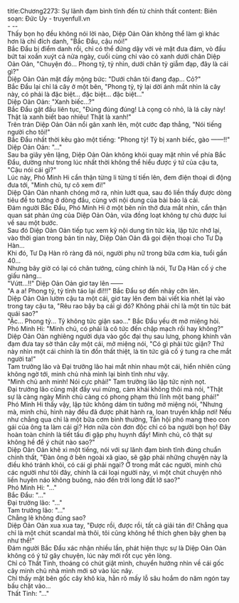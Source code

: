 title:Chương2273: Sự lãnh đạm bình tĩnh đến từ chính thất
content:
Biên soạn: Đức Uy - truyenfull.vn<br>- --<br>Thấy bọn họ đều không nói lời nào, Diệp Oản Oản không thể làm gì khác hơn là chỉ đích danh, "Bắc Đẩu, cậu nói!"<br>Bắc Đẩu bị điểm danh rồi, chỉ có thể đứng dậy với vẻ mặt đưa đám, vò đầu bứt tai xoắn xuýt cả nửa ngày, cuối cùng chỉ vào cỏ xanh dưới chân Diệp Oản Oản, "Chuyện đó... Phong tỷ, tỷ nhìn, dưới chân tỷ giẫm đạp, đây là cái gì?"<br>Diệp Oản Oản mặt đầy mộng bức: "Dưới chân tôi đang đạp... Cỏ?"<br>Bắc Đẩu lại chỉ lá cây ở một bên, "Phong tỷ, tỷ lại dời ánh mắt nhìn lá cây này, có phải là đặc biệt... đặc biệt... đặc biệt..."<br>Diệp Oản Oản: "Xanh biếc...?"<br>Bắc Đẩu gật đầu liên tục, "Đúng đúng đúng! Là cọng cỏ nhỏ, là lá cây này! Thật là xanh biết bao nhiêu! Thật là xanh!"<br>Trên trán Diệp Oản Oản nổi gân xanh lên, một cước đạp thẳng, "Nói tiếng người cho tôi!"<br>Bắc Đẩu nhất thời kêu gào một tiếng: "Phong tỷ! Tỷ bị xanh biếc, gào ——!!"<br>Diệp Oản Oản: "..."<br>Sau ba giây yên lặng, Diệp Oản Oản không khỏi quay mặt nhìn về phía Bắc Đẩu, dường như trong lúc nhất thời không thể hiểu được ý tứ của cậu ta, "Cậu nói cái gì?"<br>Lúc này, Phó Minh Hi cẩn thận từng li từng tí tiến lên, đem điện thoại di động đưa tới, "Minh chủ, tự cô xem đi!"<br>Diệp Oản Oản nhanh chóng mở ra, nhìn lướt qua, sau đó liền thấy được dòng tiêu đề to tướng ở dòng đầu, cùng với nội dung của bài báo lá cải.<br>Đám người Bắc Đẩu, Phó Minh Hi ở một bên nín thở đưa mắt nhìn, cẩn thận quan sát phản ứng của Diệp Oản Oản, vừa đồng loạt không tự chủ được lui về sau một bước.<br>Sau đó Diệp Oản Oản tiếp tục xem kỹ nội dung tin tức kia, lập tức nhớ lại, vào thời gian trong bản tin này, Diệp Oản Oản đã gọi điện thoại cho Tư Dạ Hàn...<br>Khi đó, Tư Dạ Hàn rõ ràng đã nói, người phụ nữ trong bữa cơm kia, tuổi gần 40...<br>Nhưng bây giờ có lại có chân tướng, cũng chính là nói, Tư Dạ Hàn cố ý che giấu nàng...<br>"Vútt...!!" Diệp Oản Oản giơ tay lên ——<br>"A a a! Phong tỷ, tỷ tỉnh táo lại đi!!!" Bắc Đẩu sợ đến nhảy cỡn lên.<br>Diệp Oản Oản lườm cậu ta một cái, giơ tay lên đem bài viết kia nhét lại vào trong tay cậu ta, "Rêu rao bậy bạ cái gì đó? Không phải chỉ là một tin tức bát quái sao?"<br>"Ặc... Phong tỷ... Tỷ không tức giận sao..." Bắc Đẩu yếu ớt mở miệng hỏi.<br>Phó Minh Hi: "Minh chủ, có phải là cô tức đến chập mạch rồi hay không?"<br>Diệp Oản Oản nghiêng người dựa vào gốc đại thụ sau lưng, phong khinh vân đạm đưa tay sờ thân cây một cái, mở miệng nói, "Có gì phải tức giận? Thứ này nhìn một cái chính là tin đồn thất thiệt, là tin tức giả cố ý tung ra che mắt người ta!"<br>Tam trưởng lão và Đại trưởng lão hai mắt nhìn nhau một cái, hiển nhiên cũng không ngờ tới, minh chủ nhà mình lại bình tĩnh như vậy.<br>"Minh chủ anh minh! Nói cực phải!" Tam trưởng lão lập tức nịnh nọt.<br>Đại trưởng lão cũng mặt đầy vui mừng, cảm khái không thôi mà nói, "Thật sự là càng ngày Minh chủ càng có phong phạm thủ lĩnh một bang phái!"<br>Phó Minh Hi thấy vậy, lập tức không dám tin tưởng mở miệng nói, "Nhưng mà, minh chủ, hình này đều đã được phát hành ra, loan truyền khắp nơi! Nếu như chẳng qua chỉ là một bữa cơm bình thường, Tần hội phó mang theo con gái của ông ta làm cái gì? Hơn nữa còn đơn độc chỉ có ba người bọn họ! Đây hoàn toàn chính là tiết tấu đi gặp phụ huynh đấy! Minh chủ, cô thật sự không hề để ý chút nào sao?"<br>Diệp Oản Oản khẽ xì một tiếng, nói với sự lãnh đạm bình tĩnh đúng chuẩn chính thất, "Đàn ông ở bên ngoài xã giao, sẽ gặp phải những chuyện này là điều khó tránh khỏi, có cái gì phải ngại? Ở trong mắt các người, minh chủ các người như tôi đây, chính là cái loại người này, vì một chút chuyện nhỏ liền huyên náo không buông, náo đến trời long đất lở sao?"<br>Phó Minh Hi: "..."<br>Bắc Đẩu: "..."<br>Đại trưởng lão: "..."<br>Tam trưởng lão: "..."<br>Chẳng lẽ không đúng sao?<br>Diệp Oản Oản xua xua tay, "Được rồi, được rồi, tất cả giải tán đi! Chẳng qua chỉ là một chút scandal mà thôi, tôi cũng không hề thích ghen bậy ghen bạ như thế!"<br>Đám người Bắc Đẩu xác nhận nhiều lần, phát hiện thực sự là Diệp Oản Oản không có ý tứ gây chuyện, lúc này mới rốt cục yên lòng.<br>Chỉ có Thất Tinh, thoáng có chút giật mình, chuyển hướng nhìn về cái gốc cây minh chủ nhà mình mới sờ vào lúc nãy.<br>Chỉ thấy mặt bên gốc cây khô kia, hằn rõ mấy lỗ sâu hoắm do năm ngón tay bấu chặt vào...<br>Thất Tinh: "..."